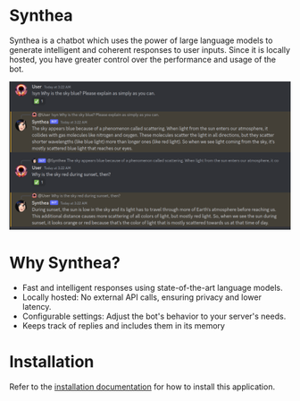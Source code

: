 # Synthea
Synthea is a chatbot which uses the power of large language models to generate intelligent and coherent responses to user inputs.
Since it is locally hosted, you have greater control over the performance and usage of the bot.

![Synthea at work.](docs/images/example.png)

# Why Synthea?
- Fast and intelligent responses using state-of-the-art language models.
- Locally hosted: No external API calls, ensuring privacy and lower latency.
- Configurable settings: Adjust the bot's behavior to your server's needs.
- Keeps track of replies and includes them in its memory

# Installation
Refer to the [installation documentation](/docs/installation.md) for how to install this application.
